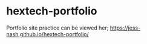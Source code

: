 # hextech-portfolio
Portfolio site practice can be viewed her; https://jess-nash.github.io/hextech-portfolio/
